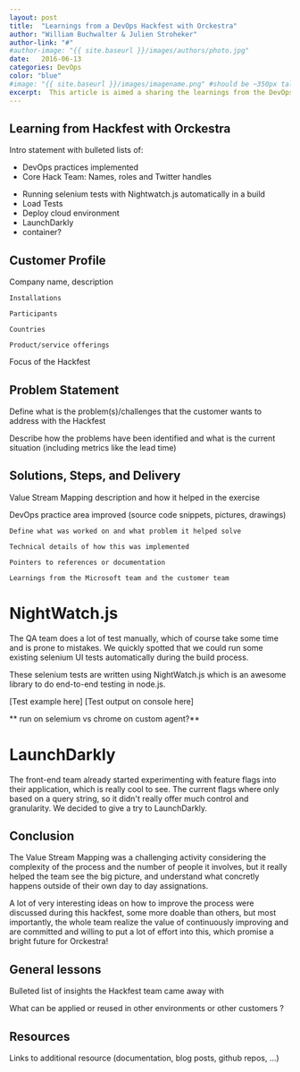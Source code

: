 ```yaml
---
layout: post
title:  "Learnings from a DevOps Hackfest with Orckestra"
author: "William Buchwalter & Julien Stroheker"
author-link: "#"
#author-image: "{{ site.baseurl }}/images/authors/photo.jpg"
date:   2016-06-13
categories: DevOps
color: "blue"
#image: "{{ site.baseurl }}/images/imagename.png" #should be ~350px tall
excerpt:  This article is aimed a sharing the learnings from the DevOps Hackfest with Orckestra.
---
```


## Learning from Hackfest with Orckestra ##

Intro statement with bulleted lists of:

- DevOps practices implemented 
- Core Hack Team: Names, roles and Twitter handles

* Running selenium tests with Nightwatch.js automatically in a build
* Load Tests
* Deploy cloud environment
* LaunchDarkly
* container?

 
## Customer Profile ##
Company name, description

	Installations

	Participants

	Countries

	Product/service offerings

Focus of the Hackfest

 
## Problem Statement ##


Define what is the problem(s)/challenges that the customer wants to address with the Hackfest

Describe how the problems have been identified and what is the current situation (including metrics like the lead time) 
 
## Solutions, Steps, and Delivery ##

Value Stream Mapping description and how it helped in the exercise

DevOps practice area improved (source code snippets, pictures, drawings)

	Define what was worked on and what problem it helped solve

	Technical details of how this was implemented
	
	Pointers to references or documentation 
	
	Learnings from the Microsoft team and the customer team
	

# NightWatch.js

The QA team does a lot of test manually, which of course take some time and is prone to mistakes. We quickly spotted that we could run some existing selenium UI tests automatically during the build process.

These selenium tests are written using NightWatch.js which is an awesome library to do end-to-end testing in node.js.

[Test example here]
[Test output on console here]

** run on selemium vs chrome on custom agent?**

# LaunchDarkly

The front-end team already started experimenting with feature flags into their application, which is really cool to see. The current flags where only based on a query string, so it didn't really offer much control and granularity.
We decided to give a try to LaunchDarkly.


 
## Conclusion ##

The Value Stream Mapping was a challenging activity considering the complexity of the process and the number of people it involves, but it really helped the team see the big picture, and understand what concretly happens outside of their own day to day assignations.

A lot of very interesting ideas on how to improve the process were discussed during this hackfest, some more doable than others, but most importantly, the whole team realize the value of continuously improving and are committed and willing to put a lot of effort into this, which promise a bright future for Orckestra! 



## General lessons ##
Bulleted list of insights the Hackfest team came away with

What can be applied or reused in other environments or other customers ?

## Resources ##
Links to additional resource (documentation, blog posts, github repos, ...)
